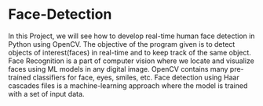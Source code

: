 # Face-Detection
In this Project, we will see how to develop real-time human face detection in Python using OpenCV. The objective of the program given is to detect objects of interest(faces) in real-time and to keep track of the same object. Face Recognition is a part of computer vision where we locate and visualize faces using ML models in any digital image. 
OpenCV contains many pre-trained classifiers for face, eyes, smiles, etc. Face detection using Haar cascades files is a machine-learning approach where the model is trained with a set of input data. 
